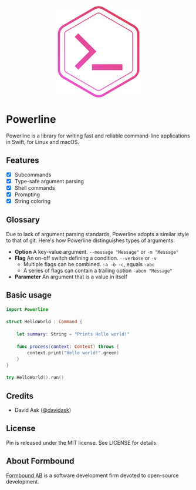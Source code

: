 
<p align="center">
<img src="Images/header.png" height="250" />
</p>

# Powerline

Powerline is a library for writing fast and reliable command-line applications in Swift, for Linux and macOS.

## Features

- [x] Subcommands
- [x] Type-safe argument parsing
- [x] Shell commands
- [x] Prompting
- [x] String coloring

## Glossary

Due to lack of argument parsing standards, Powerline adopts a similar style to that of git. Here's how Powerline distinguishes types of arguments:

- **Option**
  A key-value argument. `--message "Message"` or `-m "Message"`
- **Flag**
  An on-off switch defining a condition.  `--verbose` or `-v`
  - Multiple flags can be combined. `-a -b -c`, equals `-abc`
  - A series of flags can contain a trailing option `-abcm "Message"`
- **Parameter**
  An argument that is a value in itself




## Basic usage

```swift
import Powerline

struct HelloWorld : Command {

    let summary: String = "Prints Hello world!"

    func process(context: Context) throws {
        context.print("Hello world!".green)
    }
}

try HelloWorld().run()
```




## Credits

- David Ask ([@davidask](https://github.com/davidask))

## License

Pin is released under the MIT license. See LICENSE for details.

## About Formbound

[Formbound AB](https://github.com/formbound) is a software development firm devoted to open-source development.
